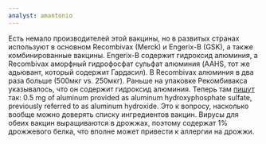 ```yaml
---
analyst: amantonio
---
```


Есть немало производителей этой вакцины, но в развитых странах используют в основном Recombivax (Merck) и Engerix-B (GSK), а также комбинированные вакцины.
Engerix-B содержит гидроксид алюминия, а Recombivax аморфный гидрофосфат сульфат алюминия (AAHS, тот же адьювант, который содержит Гардасил). В Recombivax алюминия в два раза больше (500мкг vs. 250мкг).
Раньше на упаковке Рекомбивакса указывалось, что он содержит гидроксид алюминия. Теперь там [пишут](https://www.fda.gov/BiologicsBloodVaccines/Vaccines/ApprovedProducts/ucm110098.htm) так: 0.5 mg of aluminum provided as aluminum hydroxyphosphate sulfate, previously referred to as aluminum hydroxide. Это к вопросу, насколько вообще можно доверять списку ингредиентов вакцин.
Вирусы для обеих вакцин выращиваются в дрожжах, поэтому содержат 1% дрожжевого белка, что вполне может привести к аллергии на дрожжи.
